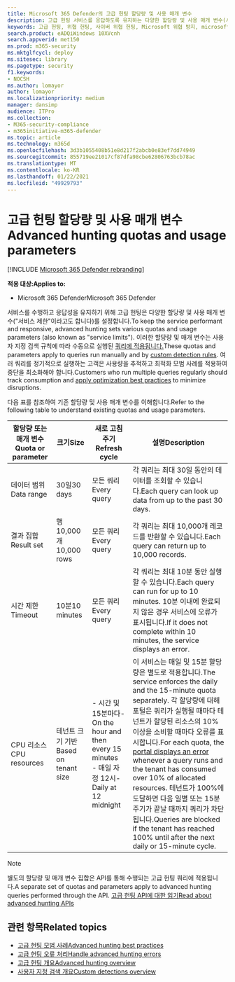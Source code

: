 ```yaml
---
title: Microsoft 365 Defender의 고급 헌팅 할당량 및 사용 매개 변수
description: 고급 헌팅 서비스를 응답하도록 유지하는 다양한 할당량 및 사용 매개 변수(서비스 제한) 이해
keywords: 고급 헌팅, 위협 헌팅, 사이버 위협 헌팅, Microsoft 위협 방지, microsoft 365, mtp, m365, 검색, 쿼리, 원격 분석, schema, kusto, CPU 제한, 쿼리 제한, 리소스, 최대 결과, 할당량, 매개 변수, 할당량
search.product: eADQiWindows 10XVcnh
search.appverid: met150
ms.prod: m365-security
ms.mktglfcycl: deploy
ms.sitesec: library
ms.pagetype: security
f1.keywords:
- NOCSH
ms.author: lomayor
author: lomayor
ms.localizationpriority: medium
manager: dansimp
audience: ITPro
ms.collection:
- M365-security-compliance
- m365initiative-m365-defender
ms.topic: article
ms.technology: m365d
ms.openlocfilehash: 3d3b1055408b51e8d217f2abcb0e83ef7dd74949
ms.sourcegitcommit: 855719ee21017cf87dfa98cbe62806763bcb78ac
ms.translationtype: MT
ms.contentlocale: ko-KR
ms.lasthandoff: 01/22/2021
ms.locfileid: "49929793"
---
```

# <a name="advanced-hunting-quotas-and-usage-parameters"></a><span data-ttu-id="e6761-104">고급 헌팅 할당량 및 사용 매개 변수</span><span class="sxs-lookup"><span data-stu-id="e6761-104">Advanced hunting quotas and usage parameters</span></span>

[!INCLUDE [Microsoft 365 Defender rebranding](../includes/microsoft-defender.md)]


<span data-ttu-id="e6761-105">**적용 대상:**</span><span class="sxs-lookup"><span data-stu-id="e6761-105">**Applies to:**</span></span>
- <span data-ttu-id="e6761-106">Microsoft 365 Defender</span><span class="sxs-lookup"><span data-stu-id="e6761-106">Microsoft 365 Defender</span></span>

<span data-ttu-id="e6761-107">서비스를 수행하고 응답성을 유지하기 위해 고급 헌팅은 다양한 할당량 및 사용 매개 변수("서비스 제한"이라고도 합니다)를 설정합니다.</span><span class="sxs-lookup"><span data-stu-id="e6761-107">To keep the service performant and responsive, advanced hunting sets various quotas and usage parameters (also known as "service limits").</span></span> <span data-ttu-id="e6761-108">이러한 할당량 및 매개 변수는 사용자 지정 검색 규칙에 따라 수동으로 실행된 [쿼리에 적용됩니다.](custom-detection-rules.md)</span><span class="sxs-lookup"><span data-stu-id="e6761-108">These quotas and parameters apply to queries run manually and by [custom detection rules](custom-detection-rules.md).</span></span> <span data-ttu-id="e6761-109">여러 쿼리를 정기적으로 실행하는 고객은 [](advanced-hunting-best-practices.md) 사용량을 추적하고 최적화 모범 사례를 적용하여 중단을 최소화해야 합니다.</span><span class="sxs-lookup"><span data-stu-id="e6761-109">Customers who run multiple queries regularly should track consumption and [apply optimization best practices](advanced-hunting-best-practices.md) to minimize disruptions.</span></span>

<span data-ttu-id="e6761-110">다음 표를 참조하여 기존 할당량 및 사용 매개 변수를 이해합니다.</span><span class="sxs-lookup"><span data-stu-id="e6761-110">Refer to the following table to understand existing quotas and usage parameters.</span></span>

| <span data-ttu-id="e6761-111">할당량 또는 매개 변수</span><span class="sxs-lookup"><span data-stu-id="e6761-111">Quota or parameter</span></span> | <span data-ttu-id="e6761-112">크기</span><span class="sxs-lookup"><span data-stu-id="e6761-112">Size</span></span> | <span data-ttu-id="e6761-113">새로 고침 주기</span><span class="sxs-lookup"><span data-stu-id="e6761-113">Refresh cycle</span></span> | <span data-ttu-id="e6761-114">설명</span><span class="sxs-lookup"><span data-stu-id="e6761-114">Description</span></span> |
|--|--|--|--|
| <span data-ttu-id="e6761-115">데이터 범위</span><span class="sxs-lookup"><span data-stu-id="e6761-115">Data range</span></span> | <span data-ttu-id="e6761-116">30일</span><span class="sxs-lookup"><span data-stu-id="e6761-116">30 days</span></span> | <span data-ttu-id="e6761-117">모든 쿼리</span><span class="sxs-lookup"><span data-stu-id="e6761-117">Every query</span></span> | <span data-ttu-id="e6761-118">각 쿼리는 최대 30일 동안의 데이터를 조회할 수 있습니다.</span><span class="sxs-lookup"><span data-stu-id="e6761-118">Each query can look up data from up to the past 30 days.</span></span> |
| <span data-ttu-id="e6761-119">결과 집합</span><span class="sxs-lookup"><span data-stu-id="e6761-119">Result set</span></span> | <span data-ttu-id="e6761-120">행 10,000개</span><span class="sxs-lookup"><span data-stu-id="e6761-120">10,000 rows</span></span> | <span data-ttu-id="e6761-121">모든 쿼리</span><span class="sxs-lookup"><span data-stu-id="e6761-121">Every query</span></span> | <span data-ttu-id="e6761-122">각 쿼리는 최대 10,000개 레코드를 반환할 수 있습니다.</span><span class="sxs-lookup"><span data-stu-id="e6761-122">Each query can return up to 10,000 records.</span></span> |
| <span data-ttu-id="e6761-123">시간 제한</span><span class="sxs-lookup"><span data-stu-id="e6761-123">Timeout</span></span> | <span data-ttu-id="e6761-124">10분</span><span class="sxs-lookup"><span data-stu-id="e6761-124">10 minutes</span></span> | <span data-ttu-id="e6761-125">모든 쿼리</span><span class="sxs-lookup"><span data-stu-id="e6761-125">Every query</span></span> | <span data-ttu-id="e6761-126">각 쿼리는 최대 10분 동안 실행할 수 있습니다.</span><span class="sxs-lookup"><span data-stu-id="e6761-126">Each query can run for up to 10 minutes.</span></span> <span data-ttu-id="e6761-127">10분 이내에 완료되지 않은 경우 서비스에 오류가 표시됩니다.</span><span class="sxs-lookup"><span data-stu-id="e6761-127">If it does not complete within 10 minutes, the service displays an error.</span></span>
| <span data-ttu-id="e6761-128">CPU 리소스</span><span class="sxs-lookup"><span data-stu-id="e6761-128">CPU resources</span></span> | <span data-ttu-id="e6761-129">테넌트 크기 기반</span><span class="sxs-lookup"><span data-stu-id="e6761-129">Based on tenant size</span></span> | <span data-ttu-id="e6761-130">- 시간 및 15분마다</span><span class="sxs-lookup"><span data-stu-id="e6761-130">- On the hour and then every 15 minutes</span></span><br><span data-ttu-id="e6761-131">- 매일 자정 12시</span><span class="sxs-lookup"><span data-stu-id="e6761-131">- Daily at 12 midnight</span></span> | <span data-ttu-id="e6761-132">이 서비스는 매일 및 15분 할당량은 별도로 적용합니다.</span><span class="sxs-lookup"><span data-stu-id="e6761-132">The service enforces the daily and the 15-minute quota separately.</span></span> <span data-ttu-id="e6761-133">각 할당량에 대해 [](advanced-hunting-errors.md) 포털은 쿼리가 실행될 때마다 테넌트가 할당된 리소스의 10% 이상을 소비할 때마다 오류를 표시합니다.</span><span class="sxs-lookup"><span data-stu-id="e6761-133">For each quota, the [portal displays an error](advanced-hunting-errors.md) whenever a query runs and the tenant has consumed over 10% of allocated resources.</span></span> <span data-ttu-id="e6761-134">테넌트가 100%에 도달하면 다음 일별 또는 15분 주기가 끝날 때까지 쿼리가 차단됩니다.</span><span class="sxs-lookup"><span data-stu-id="e6761-134">Queries are blocked if the tenant has reached 100% until after the next daily or 15-minute cycle.</span></span> |

>[!NOTE] 
><span data-ttu-id="e6761-135">별도의 할당량 및 매개 변수 집합은 API를 통해 수행되는 고급 헌팅 쿼리에 적용됩니다.</span><span class="sxs-lookup"><span data-stu-id="e6761-135">A separate set of quotas and parameters apply to advanced hunting queries performed through the API.</span></span> [<span data-ttu-id="e6761-136">고급 헌팅 API에 대한 읽기</span><span class="sxs-lookup"><span data-stu-id="e6761-136">Read about advanced hunting APIs</span></span>](https://docs.microsoft.com/microsoft-365/security/mtp/api-advanced-hunting)

## <a name="related-topics"></a><span data-ttu-id="e6761-137">관련 항목</span><span class="sxs-lookup"><span data-stu-id="e6761-137">Related topics</span></span>

- [<span data-ttu-id="e6761-138">고급 헌팅 모범 사례</span><span class="sxs-lookup"><span data-stu-id="e6761-138">Advanced hunting best practices</span></span>](advanced-hunting-best-practices.md)
- [<span data-ttu-id="e6761-139">고급 헌팅 오류 처리</span><span class="sxs-lookup"><span data-stu-id="e6761-139">Handle advanced hunting errors</span></span>](advanced-hunting-errors.md)
- [<span data-ttu-id="e6761-140">고급 헌팅 개요</span><span class="sxs-lookup"><span data-stu-id="e6761-140">Advanced hunting overview</span></span>](advanced-hunting-overview.md)
- [<span data-ttu-id="e6761-141">사용자 지정 검색 개요</span><span class="sxs-lookup"><span data-stu-id="e6761-141">Custom detections overview</span></span>](custom-detections-overview.md)